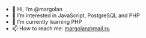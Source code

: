 - 👋 Hi, I’m @margolan
- 👀 I’m interested in JavaScript, PostgreSQL and PHP
- 🌱 I’m currently learning PHP
- 📫 How to reach me: margolan@mail.ru

<!---
margolan/margolan is a ✨ special ✨ repository because its `README.md` (this file) appears on your GitHub profile.
You can click the Preview link to take a look at your changes.
--->
